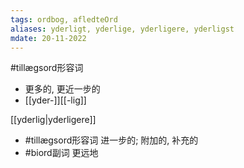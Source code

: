 ```yaml
---
tags: ordbog, afledteOrd
aliases: yderligt, yderlige, yderligere, yderligst
mdate: 20-11-2022
---
```


#tillægsord形容词 
- 更多的, 更近一步的
- [[yder-]][[-lig]]

[[yderlig|yderligere]]
- #tillægsord形容词 进一步的; 附加的, 补充的
- #biord副词 更远地
